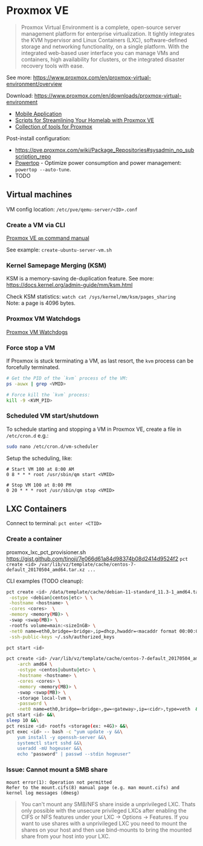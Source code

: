 # Proxmox VE

> Proxmox Virtual Environment is a complete, open-source server management platform for enterprise virtualization. It tightly integrates the KVM hypervisor and Linux Containers (LXC), software-defined storage and networking functionality, on a single platform. With the integrated web-based user interface you can manage VMs and containers, high availability for clusters, or the integrated disaster recovery tools with ease.

See more: https://www.proxmox.com/en/proxmox-virtual-environment/overview

Download: https://www.proxmox.com/en/downloads/proxmox-virtual-environment

- [Mobile Application](https://play.google.com/store/apps/details?id=com.proxmox.app.pve_flutter_frontend)
- [Scripts for Streamlining Your Homelab with Proxmox VE](https://tteck.github.io/Proxmox/)
- [Collection of tools for Proxmox](https://github.com/DerDanilo/proxmox-stuff)

Post-install configuration:
- https://pve.proxmox.com/wiki/Package_Repositories#sysadmin_no_subscription_repo
- [Powertop](https://wiki.archlinux.org/title/Powertop) - Optimize power consumption and power management: `powertop --auto-tune`.
- TODO

## Virtual machines

VM config location: `/etc/pve/qemu-server/<ID>.conf`

### Create a VM via CLI

[Proxmox VE `qm` command manual](https://pve.proxmox.com/pve-docs/qm.1.html)

See example: `create-ubuntu-server-vm.sh`

### Kernel Samepage Merging (KSM)

KSM is a memory-saving de-duplication feature.
See more: https://docs.kernel.org/admin-guide/mm/ksm.html

Check KSM statistics: `watch cat /sys/kernel/mm/ksm/pages_sharing`  
Note: a page is 4096 bytes.

### Proxmox VM Watchdogs

[Proxmox VM Watchdogs](https://tompaw.net/proxmox-vm-watchdogs/)

### Force stop a VM

If Proxmox is stuck terminating a VM, as last resort, the `kvm` process can be forcefully terminated.

```sh
# Get the PID of the `kvm` process of the VM:
ps -auwx | grep <VMID>

# Force kill the `kvm` process:
kill -9 <KVM_PID>
```

### Scheduled VM start/shutdown

To schedule starting and stopping a VM in Proxmox VE, create a file in `/etc/cron.d` e.g.:

```sh
sudo nano /etc/cron.d/vm-scheduler
```

Setup the scheduling, like:

```
# Start VM 100 at 8:00 AM
0 8 * * * root /usr/sbin/qm start <VMID>

# Stop VM 100 at 8:00 PM
0 20 * * * root /usr/sbin/qm stop <VMID>
```

## LXC Containers

Connect to terminal: `pct enter <CTID>`

### Create a container

proxmox_lxc_pct_provisioner.sh
https://gist.github.com/tinoji/7e066d61a84d98374b08d2414d9524f2
`pct create <id> /var/lib/vz/template/cache/centos-7-default_20170504_amd64.tar.xz ...`

CLI examples (TODO cleanup):

```sh
pct create <id> /data/template/cache/debian-11-standard_11.3-1_amd64.tar.zst \
 -ostype <debian|centos|etc> \ \
 -hostname <hostname> \
 -cores <cores>  \
 -memory <memory(MB)> \
 -swap <swap(MB)> \
 -rootfs volume=main:<sizeInGB> \
 -net0 name=eth0,bridge=<bridge>,ip=dhcp,hwaddr=<macaddr format 00:00:00:00:00:00> \
 -ssh-public-keys ~/.ssh/authorized_keys

pct start <id>
```

```sh
pct create <id> /var/lib/vz/template/cache/centos-7-default_20170504_amd64.tar.xz \
    -arch amd64 \
    -ostype <centos|ubuntu|etc> \
    -hostname <hostname> \
    -cores <cores> \
    -memory <memory(MB)> \
    -swap <swap(MB)> \
    -storage local-lvm \
    -password \
    -net0 name=eth0,bridge=<bridge>,gw=<gateway>,ip=<cidr>,type=veth  &&\
pct start <id> &&\
sleep 10 &&\
pct resize <id> rootfs <storage(ex: +4G)> &&\
pct exec <id> -- bash -c "yum update -y &&\
    yum install -y openssh-server &&\
    systemctl start sshd &&\
    useradd -mU hogeuser &&\
    echo "password" | passwd --stdin hogeuser"
```

### Issue: Cannot mount a SMB share

```
mount error(1): Operation not permitted
Refer to the mount.cifs(8) manual page (e.g. man mount.cifs) and kernel log messages (dmesg)
```

> You can't mount any SMB/NFS share inside a unprivileged LXC. Thats only possible with the unsecure privileged LXCs after enabling the CIFS or NFS features under your LXC -> Options -> Features. If you want to use shares with a unprivileged LXC you need to mount the shares on your host and then use bind-mounts to bring the mounted share from your host into your LXC.
